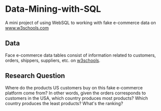 # Data-Mining-with-SQL
A mini project of using WebSQL to working with fake e-commerce data on www.w3schools.com

## Data
Face e-commerce data tables consist of information related to customers, orders, shippers, suppliers, etc. on [w3schools](https://www.w3schools.com/sql/trysql.asp?filename=trysql_op_in).

## Research Question
Where do the products US customers buy on this fake e-commerce platform come from? In other words, given the orders corresponds to customers in the USA, which country produces most products? Which country produces the least products? What's the ranking?
